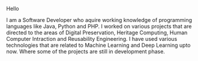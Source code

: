 Hello 

I am a Software Developer who aquire working knowledge of programming languages like Java, Python and PHP. I worked on various projects that are directed to the areas of Digital
Preservation, Heritage Computing, Human Computer Intraction and Reusability Engineering. I have used various technologies that are related to Machine Learning and Deep Learning 
upto now. Where some of the projects are still in development phase.
